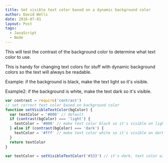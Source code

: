```yaml
---
title: Set visible text color based on a dynamic background color
author: David Wells
date: 2016-07-01
layout: Post
tags:
  - JavaScript
  - Node
---
```


This will test the contrast of the background color to determine what text color to use.

This is handy for changing text colors for stuff with dynamic background colors so the text will always be readable.

Example: if the background is black, make the text light so it's visible.

Example2: if the background is white, make the text dark so it's visible.

```js
var contrast = require('contrast')
// set correct text color based on background color
function setVisibleTextColor(bgColor) {
  var textColor = '#000' // default
  if (contrast(bgColor) === 'light') {
    textColor = '#000' // make text color black so it's visible on light BG
  } else if (contrast(bgColor) === 'dark') {
    textColor = '#fff' // make text color white so it's visible on dark BG
  }
  return textColor
}

var textColor = setVisibleTextColor('#333') // it's dark, text color will be #fff
```

